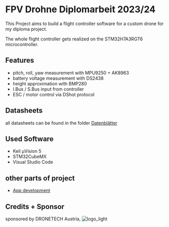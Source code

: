 
# FPV Drohne Diplomarbeit 2023/24

This Project aims to build a flight controller software for a custom drone for my diploma project.

The whole flight controller gets realized on the STM32H7A3RGT6 microcontroller.




## Features

- pitch, roll, yaw measurement with MPU9250 + AK8963
- battery voltage measurement with DS2438
- height approximation with BMP280
- I.Bus / S.Bus input from controller
- ESC / motor control via DShot protocol


## Datasheets

all datasheets can be found in the folder [Datenblätter](https://github.com/FrogMoment/FPV_Drohne_202324/tree/master/Datenbl%C3%A4tter)


## Used Software

- Keil µVision 5
- STM32CubeMX
- Visual Studio Code

## other parts of project

 - [App development](https://github.com/LyffLyff/FPV-Drohne)

## Credits + Sponsor
sponsored by DRONETECH Austria, 
![logo_light](https://github.com/LyffLyff/FPV-Drohne/assets/93743301/e1c992ff-6a3c-4576-9553-21091604b3e8)

